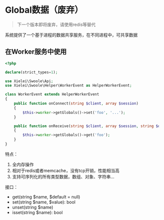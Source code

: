 # Global数据（废弃）

> 下一个版本即将废弃，请使用redis等替代

系统提供了一个基于进程的数据共享服务，在不同进程中，可共享数据

## 在Worker服务中使用

``` php
<?php

declare(strict_types=1);

use Xielei\Swoole\Api;
use Xielei\Swoole\Helper\WorkerEvent as HelperWorkerEvent;

class WorkerEvent extends HelperWorkerEvent
{
    public function onConnect(string $client, array $session)
    {
        $this->worker->getGlobals()->set('foo', '...');
    }

    public function onReceive(string $client, array $session, string $data)
    {
        $this->worker->getGlobals()->get('foo');
    }
}
```

特点：

1. 全内存操作
2. 相对于redis或者memcache，没有tcp开销，性能相当高
3. 支持可序列化的所有类型数据，数组、对象、字符串...

接口：

* get(string $name, $default = null)
* set(string $name, $value): bool
* unset(string $name)
* isset(string $name): bool
